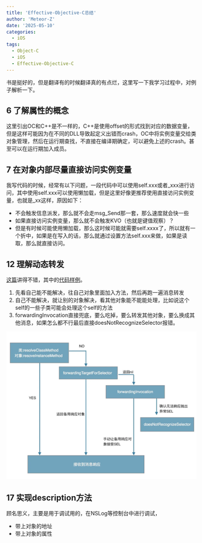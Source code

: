 ```yaml
---
title: 'Effective-Objective-C总结'
author: 'Meteor-Z'
date: '2025-05-10'
categories:
  - iOS
tags:
  - Object-C
  - iOS
  - Effective-Objective-C
---
```


书是挺好的，但是翻译有的时候翻译真的有点烂，这里写一下我学习过程中，对例子解析一下。

## 6 了解属性的概念

这里引出OC和C++是不一样的，C++是使用offset的形式找到对应的数据变量，但是这样可能因为在不同的DLL导致起定义出错而crash，OC中将实例变量交给类对象管理，然后在运行期查找，不直接在编译期确定，可以避免上述的crash。甚至可以在运行期加入成员。

## 7 在对象内部尽量直接访问实例变量

我写代码的时候，经常有以下问题，一段代码中可以使用self.xxx或者_xxx进行访问，其中使用self.xxx可以使用懒加载，但是这里好像更推荐使用直接访问实例变量，也就是_xx这样，原因如下：

- 不会触发信息派发，那么就不会走msg_Send那一套，那么速度就会快一些
- 如果直接访问实例变量，那么就不会触发KVO（也就是键值观察）？
- 但是有时候可能使用懒加载，那么这时候可能就需要self.xxxx了，所以就有一个折中，如果是在写入的话，那么就通过设置方法self.xxx来做，如果是读取，那么就直接访问。

## 12 理解动态转发

[这篇](https://juejin.cn/post/6844903600968171533)讲得不错，其中的[代码样例](https://gist.github.com/Meteor-Z/d59cfb165345779c29dfee682dcb96c8)。

1. 先看自己能不能解决，往自己对象里面加入方法，然后再跑一遍消息转发
2. 自己不能解决，就让别的对象解决，看其他对象能不能能处理，比如说这个self的一些子类可能会处理这个self的方法
3. forwardingInvocation直接兜底，要么吃掉，要么转发其他对象，要么换成其他消息，如果怎么都不行最后直接doesNotRecognizeSelector报错。

![消息转发](./消息转发.png)

## 17 实现description方法

顾名思义，主要是用于调试用的，在NSLog等控制台中进行调试，

- 带上对象的地址
- 带上对象的属性
